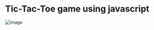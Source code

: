 # Tic-Tac-Toe game using javascript 

![image](https://user-images.githubusercontent.com/85687148/126049581-56a5f272-9aab-422a-977c-84af8190ea76.png)
